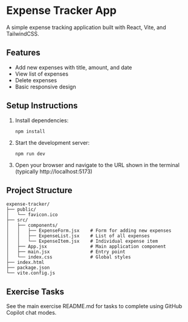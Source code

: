 # Expense Tracker App

A simple expense tracking application built with React, Vite, and TailwindCSS.

## Features

- Add new expenses with title, amount, and date
- View list of expenses
- Delete expenses
- Basic responsive design

## Setup Instructions

1. Install dependencies:
   ```
   npm install
   ```

2. Start the development server:
   ```
   npm run dev
   ```

3. Open your browser and navigate to the URL shown in the terminal (typically http://localhost:5173)

## Project Structure

```
expense-tracker/
├── public/
│   └── favicon.ico
├── src/
│   ├── components/
│   │   ├── ExpenseForm.jsx    # Form for adding new expenses
│   │   ├── ExpenseList.jsx    # List of all expenses
│   │   └── ExpenseItem.jsx    # Individual expense item
│   ├── App.jsx                # Main application component
│   ├── main.jsx               # Entry point
│   └── index.css              # Global styles
├── index.html
├── package.json
└── vite.config.js
```

## Exercise Tasks

See the main exercise README.md for tasks to complete using GitHub Copilot chat modes.